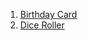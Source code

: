 1. [Birthday Card](https://github.com/NadaRazaniMusyaffa/HappyBirthday)
2. [Dice Roller](https://github.com/NadaRazaniMusyaffa/DiceRoller)
